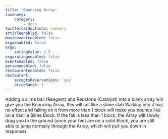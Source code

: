 ```yaml
---
title: 'Bouncing Array'
taxonomy:
    category:
        - docs
twittercardoptions: summary
articleenabled: false
musiceventenabled: false
orgaenabled: false
orga:
    ratingValue: 2.5
orgaratingenabled: false
eventenabled: false
personenabled: false
restaurantenabled: false
restaurant:
    acceptsReservations: 'yes'
    priceRange: $
---
```


Adding a slime ball (Reagent) and Redstone (Catalyst) into a blank array will give you the Bouncing Array, this will act like a slime slab Walking into it has no effect and falling on it from more than 1 block will make you bounce like on a Vanilla Slime Block. If the fall is less than 1 block, the Array will slowly drag you to the ground (once your feet are on a solid Block, you are still able to jump normally through the Array, which will pull you down in response).